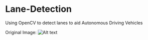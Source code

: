 # Lane-Detection
Using OpenCV to detect lanes to aid Autonomous Driving Vehicles

Original Image:
![Alt text](/Users/tanmaygulati/Work/ML:DL/Lane-Detection/road1.jpg?raw=true "Title")